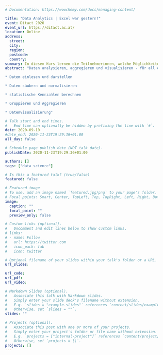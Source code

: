 ```yaml
---
# Documentation: https://wowchemy.com/docs/managing-content/

title: "Data Analytics | Excel war gestern!"
event: Ditact 2020
event_url: https://ditact.ac.at/
location: Online
address:
  street:
  city:
  region:
  postcode:
  country:
summary: In diesem Kurs lernen die Teilnehmerinnen, welche Möglichkeiten zur Datenanalyse die Programmiersprache Python bietet und welche Funktionalitäten darüber hinaus geboten werden.
abstract: "Daten analysieren, aggregieren und visualisieren - für all das ist Excel oft das Programm der Wahl. In diesem Kurs lernen die Teilnehmerinnen, welche Möglichkeiten zur Datenanalyse die Programmiersprache Python bietet und welche Funktionalitäten darüber hinaus geboten werden: 

* Daten einlesen und darstellen 

* Daten säubern und normalisieren 

* statistische Kennzahlen berechnen 

* Gruppieren und Aggregieren 

* Datenvisualisierung"

# Talk start and end times.
#   End time can optionally be hidden by prefixing the line with `#`.
date: 2020-09-10
#date_end: 2020-11-23T19:29:36+01:00
all_day: false

# Schedule page publish date (NOT talk date).
publishDate: 2020-11-23T19:29:36+01:00

authors: []
tags: ["data science"]

# Is this a featured talk? (true/false)
featured: false

# Featured image
# To use, add an image named `featured.jpg/png` to your page's folder. 
# Focal points: Smart, Center, TopLeft, Top, TopRight, Left, Right, BottomLeft, Bottom, BottomRight.
image:
  caption: ""
  focal_point: ""
  preview_only: false

# Custom links (optional).
#   Uncomment and edit lines below to show custom links.
# links:
# - name: Follow
#   url: https://twitter.com
#   icon_pack: fab
#   icon: twitter

# Optional filename of your slides within your talk's folder or a URL.
url_slides:

url_code:
url_pdf:
url_video:

# Markdown Slides (optional).
#   Associate this talk with Markdown slides.
#   Simply enter your slide deck's filename without extension.
#   E.g. `slides = "example-slides"` references `content/slides/example-slides.md`.
#   Otherwise, set `slides = ""`.
slides: ""

# Projects (optional).
#   Associate this post with one or more of your projects.
#   Simply enter your project's folder or file name without extension.
#   E.g. `projects = ["internal-project"]` references `content/project/deep-learning/index.md`.
#   Otherwise, set `projects = []`.
projects: []
---
```

